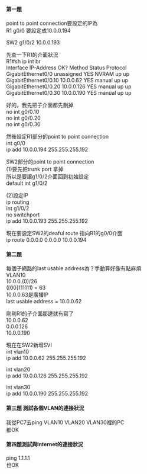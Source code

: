 #### 第一題

point to point connection要設定的IP為  
R1 g0/0 要設定成10.0.0.194  

SW2 g1/0/2 10.0.0.193

先查一下R1的介面狀況  
R1#sh ip int br  
Interface              IP-Address      OK? Method Status                Protocol   
GigabitEthernet0/0     unassigned      YES NVRAM  up                    up   
GigabitEthernet0/0.10  10.0.0.62       YES manual up                    up   
GigabitEthernet0/0.20  10.0.0.126      YES manual up                    up   
GigabitEthernet0/0.30  10.0.0.190      YES manual up                    up  

好的，我先把子介面都先刪掉  
no int g0/0.10  
no int g0/0.20  
no int g0/0.30  


然後設定R1部分的point to point connection  
int g0/0  
ip add 10.0.0.194 255.255.255.192


SW2部分的point to point connection  
(1)要先把trunk port 拿掉  
所以是要讓g1/0/2介面回到初始設定  
default int g1/0/2

(2)設定IP  
ip routing  
int g1/0/2  
no switchport  
ip add 10.0.0.193 255.255.255.192



現在要設定SW2的deaful route 指向R1的g0/0介面  
ip route 0.0.0.0 0.0.0.0 10.0.0.194


#### 第二題  
每個子網路的last usable address為？手動算好像有點麻煩  
VLAN10  
10.0.0.(0)/26  
([00]111111) = 63  
10.0.0.63是廣播IP  
last usable address = 10.0.0.62

剛剛R1的子介面那邊就有寫了  
10.0.0.62  
0.0.0.126  
10.0.0.190  

現在在SW2新增SVI  
int vlan10   
ip add 10.0.0.62 255.255.255.192

int vlan20  
ip add 10.0.0.126 255.255.255.192

int vlan30  
ip add 10.0.0.190 255.255.255.192


#### 第三題 測試各個VLAN的連接狀況  
我從PC7去ping VLAN10 VLAN20 VLAN30裡的PC  
都OK

#### 第四題測試與Internet的連接狀況  
ping 1.1.1.1  
也OK
